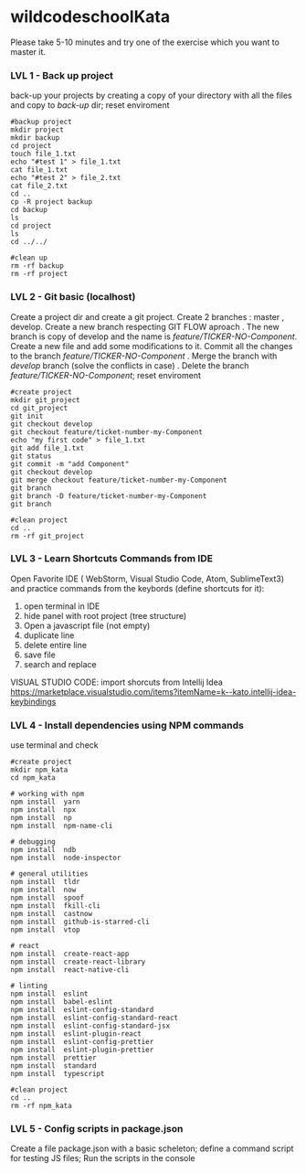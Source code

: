 # wildcodeschoolKata

Please take 5-10 minutes and try one of the exercise which you want to master it.

### LVL 1  -  Back up project
back-up your projects by creating a copy of your directory with all the files and copy to *back-up* dir; reset enviroment


```shell
#backup project
mkdir project 
mkdir backup
cd project
touch file_1.txt
echo "#test 1" > file_1.txt
cat file_1.txt
echo "#test 2" > file_2.txt
cat file_2.txt
cd ..
cp -R project backup
cd backup
ls
cd project
ls
cd ../../

#clean up
rm -rf backup
rm -rf project
```
### LVL 2  -  Git basic (localhost) 
Create a project dir and create a git project. Create 2 branches : master , develop. Create a new branch respecting GIT FLOW aproach . The new branch is copy of develop and the name is *feature/TICKER-NO-Component*. Create a new file and add some modifications to it. Commit all the changes to the branch *feature/TICKER-NO-Component* . Merge the branch with *develop* branch (solve the conflicts in case) . Delete the branch *feature/TICKER-NO-Component*; reset enviroment

```shell
#create project
mkdir git_project
cd git_project
git init
git checkout develop
git checkout feature/ticket-number-my-Component
echo "my first code" > file_1.txt
git add file_1.txt
git status
git commit -m "add Component"
git checkout develop
git merge checkout feature/ticket-number-my-Component
git branch
git branch -D feature/ticket-number-my-Component
git branch

#clean project
cd ..
rm -rf git_project

```

### LVL 3  -  Learn Shortcuts Commands from IDE
Open Favorite IDE ( WebStorm, Visual Studio Code, Atom, SublimeText3) and practice commands from the keybords (define shortcuts for it):
1. open terminal in IDE
1. hide panel with root project (tree structure)
1. Open a javascript file (not empty)
1. duplicate line
1. delete entire line
1. save file
1. search and replace

VISUAL STUDIO CODE:
import shorcuts from Intellij Idea
https://marketplace.visualstudio.com/items?itemName=k--kato.intellij-idea-keybindings

### LVL 4  -  Install dependencies using NPM commands
use terminal and check
```terminal
#create project
mkdir npm_kata
cd npm_kata

# working with npm
npm install  yarn
npm install  npx
npm install  np
npm install  npm-name-cli

# debugging
npm install  ndb
npm install  node-inspector

# general utilities
npm install  tldr
npm install  now
npm install  spoof
npm install  fkill-cli
npm install  castnow
npm install  github-is-starred-cli
npm install  vtop

# react
npm install  create-react-app
npm install  create-react-library
npm install  react-native-cli

# linting
npm install  eslint
npm install  babel-eslint
npm install  eslint-config-standard
npm install  eslint-config-standard-react
npm install  eslint-config-standard-jsx
npm install  eslint-plugin-react
npm install  eslint-config-prettier
npm install  eslint-plugin-prettier
npm install  prettier
npm install  standard
npm install  typescript

#clean project
cd ..
rm -rf npm_kata
```


### LVL 5  -  Config  scripts in package.json
Create a file package.json with a basic scheleton; define a command script for testing JS files; Run the scripts in the console

